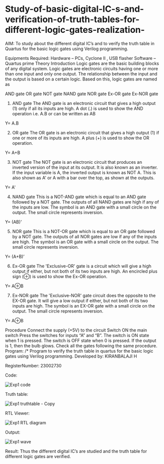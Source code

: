 # Study-of-basic-digital-IC-s-and-verification-of-truth-tables-for-different-logic-gates-realization-
 AIM:
To study about the different digital IC’s and to verify the truth table in Quartus for the basic logic gates using Verilog programming.

Equipments Required:
Hardware – PCs, Cyclone II , USB flasher
Software – Quartus prime
Theory
Introduction
Logic gates are the basic building blocks of any digital system. Logic gates are electronic circuits having one or more than one input and only one output. The relationship between the input and the output is based on a certain logic. Based on this, logic gates are named as

AND gate
OR gate
NOT gate
NAND gate
NOR gate
Ex-OR gate
Ex-NOR gate
1) AND gate
The AND gate is an electronic circuit that gives a high output (1) only if all its inputs are high. A dot (.) is used to show the AND operation i.e. A.B or can be written as AB

Y= A.B

2) OR gate
The OR gate is an electronic circuit that gives a high output (1) if one or more of its inputs are high. A plus (+) is used to show the OR operation.

Y= A+B

3) NOT gate
The NOT gate is an electronic circuit that produces an inverted version of the input at its output. It is also known as an inverter. If the input variable is A, the inverted output is known as NOT A. This is also shown as A' or A with a bar over the top, as shown at the outputs.

Y= A'

4) NAND gate
This is a NOT-AND gate which is equal to an AND gate followed by a NOT gate. The outputs of all NAND gates are high if any of the inputs are low. The symbol is an AND gate with a small circle on the output. The small circle represents inversion.

Y= (AB)’

5) NOR gate
This is a NOT-OR gate which is equal to an OR gate followed by a NOT gate. The outputs of all NOR gates are low if any of the inputs are high. The symbol is an OR gate with a small circle on the output. The small circle represents inversion.

Y= (A+B)’

6) Ex-OR gate
The 'Exclusive-OR' gate is a circuit which will give a high output if either, but not both of its two inputs are high. An encircled plus sign (⊕) is used to show the Ex-OR operation.

Y= A⊕B

7) Ex-NOR gate
The 'Exclusive-NOR' gate circuit does the opposite to the EX-OR gate. It will give a low output if either, but not both of its two inputs are high. The symbol is an EX-OR gate with a small circle on the output. The small circle represents inversion.

Y= A⊕B

Procedure
Connect the supply (+5V) to the circuit
Switch ON the main switch
Press the switches for inputs “A” and “B”. The switch is ON state when 1 is pressed. The switch is OFF state when 0 is pressed.
If the output is 1, then the bulb glows.
Check all the gates following the same procedure.
Program:
/*
Program to verify the truth table in quartus for the basic logic gates using Verilog programming.
Developed by: KIRANBALAJI H

RegisterNumber:  23002730

Code:

![Exp1 code](https://github.com/KiranbalajiH/Study-of-basic-digital-IC-s-and-verification-of-truth-tables-for-different-logic-gates-realization-/assets/149135475/0f3533a6-96d3-4278-a2b0-9ecf7d2c6656)

Truth table:

![Exp1 truthtable - Copy](https://github.com/KiranbalajiH/Study-of-basic-digital-IC-s-and-verification-of-truth-tables-for-different-logic-gates-realization-/assets/149135475/ec627df2-3686-4493-847d-4c4191cf777d)

RTL Viewer:

![Exp1 RTL diagram](https://github.com/KiranbalajiH/Study-of-basic-digital-IC-s-and-verification-of-truth-tables-for-different-logic-gates-realization-/assets/149135475/1bfe07bf-5d00-434c-a956-ee33a42b32a6)

Output:

![Exp1 wave](https://github.com/KiranbalajiH/Study-of-basic-digital-IC-s-and-verification-of-truth-tables-for-different-logic-gates-realization-/assets/149135475/bf49f973-f2a3-4cde-8c7e-49164911b2ee)

Result:
Thus the different digital IC’s are studied and the truth table for different logic gates are verified.
